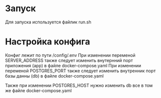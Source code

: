 # Запуск
Для запуска используется файлик run.sh

# Настройка конфига
Конфиг лежит по пути /config/.env
При изменении переменой SERVER_ADDRESS также следует изменить внутернний порт приложения (app) в файле docker-compose.yaml
При изменении переменой POSTGRES_PORT также следует изменить внутренник порт базы данны (db) в файле docker-compose.yaml

Также при изменении POSTGRES_HOST нужно изменить db все в том же файле docker-compose.yaml
